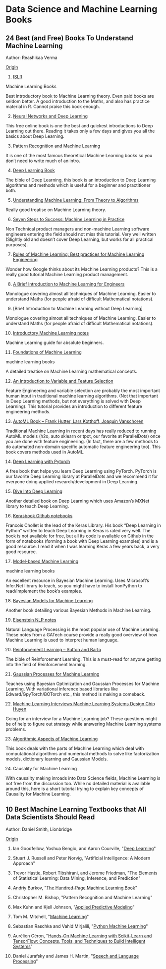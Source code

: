 # Data Science and Machine Learning Books

## 24 Best (and Free) Books To Understand Machine Learning

Author: Reashikaa Verma

[Origin](https://bit.ly/3dGAZ7W)


1. [ISLR](https://bit.ly/3aoKOWa)

  Machine Learning Books

  Best introductory book to Machine Learning theory. Even paid books are seldom better. A good introduction to the Maths, and also has practice material in R. Cannot praise this book enough.

2. [Neural Networks and Deep Learning](http://neuralnetworksanddeeplearning.com/)

  This free online book is one the best and quickest introductions to Deep Learning out there. Reading it takes only a few days and gives you all the basics about Deep Learning.

3. [Pattern Recognition and Machine Learning](https://bit.ly/2Uqpav2)

  It is one of the most famous theoretical Machine Learning books so you don’t need to write much of an intro.

4. [Deep Learning Book](https://www.deeplearningbook.org/)

  The bible of Deep Learning, this book is an introduction to Deep Learning algorithms and methods which is useful for a beginner and practitioner both.

5. [Understanding Machine Learning: From Theory to Algorithms](https://bit.ly/3byydjq)

  Really good treatise on Machine Learning theory.

6. [Seven Steps to Success: Machine Learning in Practice](https://daoudclarke.github.io/guide.pdf)

  Non Technical product managers and non-machine Learning software engineers entering the field should not miss this tutorial. Very well written (Slightly old and doesn’t cover Deep Learning, but works for all practical purposes).

7. [Rules of Machine Learning: Best practices for Machine Learning Engineering](http://martin.zinkevich.org/rules_of_ml/rules_of_ml.pdf)

  Wonder how Google thinks about its Machine Learning products? This is a really good tutorial Machine Learning product management.

8. [A Brief Introduction to Machine Learning for Engineers](https://arxiv.org/abs/1709.02840)

  Monologue covering almost all techniques of Machine Learning. Easier to understand Maths (for people afraid of difficult Mathematical notations).

9. [Brief Introduction to Machine Learning without Deep Learning]

  Monologue covering almost all techniques of Machine Learning. Easier to understand Maths (for people afraid of difficult Mathematical notations).

10. [Introductory Machine Learning notes](http://lcsl.mit.edu/courses/ml/1718/MLNotes.pdf)

  Machine Learning guide for absolute beginners.

11. [Foundations of Machine Learning](https://cs.nyu.edu/~mohri/mlbook/)

  machine learning books

  A detailed treatise on Machine Learning mathematical concepts.

12. [An Introduction to Variable and Feature Selection](https://dl.acm.org/doi/10.5555/944919.944968)

  Feature Engineering and variable selection are probably the most important human input in traditional machine learning algorithms. (Not that important in Deep Learning methods, but not everything is solved with Deep Learning). This tutorial provides an introduction to different feature engineering methods.

13. [AutoML Book – Frank Hutter, Lars Kotthoff, Joaquin Vanschoren](https://www.automl.org/book/)

  Traditional Machine Learning in recent days has really reduced to running AutoML models (h2o, auto sklearn or tpot, our favorite at ParallelDots) once you are done with feature engineering. (In fact, there are a few methods to do automated non-domain specific automatic feature engineering too). This book covers methods used in AutoML.

14. [Deep Learning with Pytorch](https://pytorch.org/deep-learning-with-pytorch)

  A free book that helps you learn Deep Learning using PyTorch. PyTorch is our favorite Deep Learning library at ParallelDots and we recommend it for everyone doing applied research/development in Deep Learning.

15. [Dive Into Deep Learning](http://d2l.ai/)

  Another detailed book on Deep Learning which uses Amazon’s MXNet library to teach Deep Learning.

16. [Kerasbook Github notebooks](https://github.com/fchollet/deep-learning-with-python-notebooks)

  Francois Chollet is the lead of the Keras Library. His book “Deep Learning in Python” written to teach Deep Learning in Keras is rated very well. The book is not available for free, but all its code is available on Github in the form of notebooks (forming a book with Deep Learning examples) and is a good resource. I read it when I was learning Keras a few years back, a very good resource.

17. [Model-based Machine Learning](http://mbmlbook.com/)

  machine learning books

  An excellent resource in Bayesian Machine Learning. Uses Microsoft’s Infer.Net library to teach, so you might have to install IronPython to read/implement the book’s examples.

18. [Bayesian Models for Machine Learning](http://www.columbia.edu/~jwp2128/Teaching/E6720/BayesianModelsMachineLearning2016.pdf)

  Another book detailing various Bayesian Methods in Machine Learning.

19. [Eisenstein NLP notes](https://github.com/jacobeisenstein/gt-nlp-class/blob/master/notes/eisenstein-nlp-notes.pdf)

  Natural Language Processing is the most popular use of Machine Learning. These notes from a GATech course provide a really good overview of how Machine Learning is used to interpret human language.

20. [Reinforcement Learning – Sutton and Barto](http://www.incompleteideas.net/book/the-book-2nd.html)

  The bible of Reinforcement Learning. This is a must-read for anyone getting into the field of Reinforcement learning.

21. [Gaussian Processes for Machine Learning](http://www.gaussianprocess.org/gpml/)

  Teaches using Bayesian Optimization and Gaussian Processes for Machine Learning. With variational inference based libraries like Edward/GpyTorch/BOTorch etc., this method is making a comeback.

22. [Machine Learning Interviews Machine Learning Systems Design Chip Huyen](https://github.com/chiphuyen/machine-learning-systems-design)

  Going for an interview for a Machine Learning job? These questions might be of help to figure out strategy while answering Machine Learning systems problems.

23. [Algorithmic Aspects of Machine Learning](https://people.csail.mit.edu/moitra/docs/bookex.pdf)

  This book deals with the parts of Machine Learning which deal with computational algorithms and numerical methods to solve like factorization models, dictionary learning and Gaussian Models.

24. Causality for Machine Learning[](https://arxiv.org/abs/1911.10500)

  With causality making inroads into Data Science fields, Machine Learning is not free from the discussion too. While no detailed material is available around this, here is a short tutorial trying to explain key concepts of Causality for Machine Learning.



## 10 Best Machine Learning Textbooks that All Data Scientists Should Read


Author: Daniel Smith, Lionbridge

[Origin](https://tinyurl.com/yb8lcbu3)

1. Ian Goodfellow, Yoshua Bengio, and Aaron Courville, "[Deep Learning](https://www.deeplearningbook.org/)"

2. Stuart J. Russell and Peter Norvig, "Artificial Intelligence: A Modern Approach"

3. Trevor Hastie, Robert Tibshirani, and Jerome Friedman, "The Elements of Statistical Learning: Data Mining, Inference, and Prediction"

4. Andriy Burkov, "[The Hundred-Page Machine Learning Book](http://themlbook.com/wiki/doku.php)"

5. Christopher M. Bishop, "Pattern Recognition and Machine Learning"

6. Max Kuhn and Kjell Johnson, "[Applied Predictive Modeling]()"

7. Tom M. Mitchell, "[Machine Learning]()"

8. Sebastian Raschka and Vahid Mirjalili, "[Python Machine Learning]()"

9. Aurélien Géron, "[Hands-On Machine Learning with Scikit-Learn and TensorFlow: Concepts, Tools, and Techniques to Build Intelligent Systems]()"

10. Daniel Jurafsky and James H. Martin, "[Speech and Language Processing]()"



  